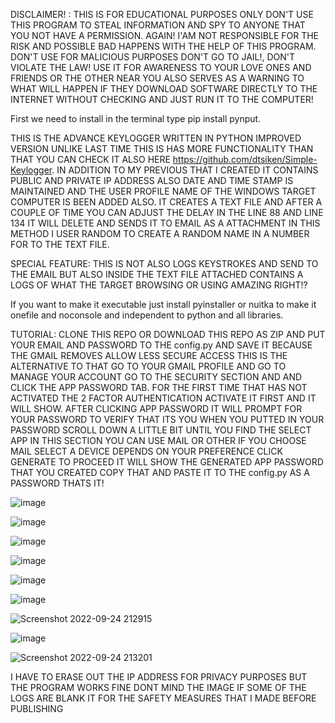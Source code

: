 DISCLAIMER! : THIS IS FOR EDUCATIONAL PURPOSES ONLY DON'T USE THIS PROGRAM TO STEAL INFORMATION AND SPY TO ANYONE THAT YOU NOT HAVE A PERMISSION. AGAIN! I'AM NOT RESPONSIBLE FOR THE RISK AND POSSIBLE BAD HAPPENS WITH THE HELP OF THIS PROGRAM. DON'T USE FOR MALICIOUS PURPOSES DON'T GO TO JAIL!, DON'T VIOLATE THE LAW! USE IT FOR AWARENESS TO YOUR LOVE ONES AND FRIENDS OR THE OTHER NEAR YOU ALSO SERVES AS A WARNING TO WHAT WILL HAPPEN IF THEY DOWNLOAD SOFTWARE DIRECTLY TO THE INTERNET WITHOUT CHECKING AND JUST RUN IT TO THE COMPUTER!

First we need to install in the terminal type pip install pynput.

THIS IS THE ADVANCE KEYLOGGER WRITTEN IN PYTHON IMPROVED VERSION UNLIKE LAST TIME THIS IS HAS MORE FUNCTIONALITY THAN THAT YOU CAN CHECK IT ALSO HERE https://github.com/dtsiken/Simple-Keylogger. IN ADDITION TO MY PREVIOUS THAT I CREATED IT CONTAINS PUBLIC AND PRIVATE IP ADDRESS ALSO DATE AND TIME STAMP IS MAINTAINED AND THE USER PROFILE NAME OF THE WINDOWS TARGET COMPUTER IS BEEN ADDED ALSO. IT CREATES A TEXT FILE AND AFTER A COUPLE OF TIME YOU CAN ADJUST THE DELAY IN THE LINE 88 AND LINE 134 IT WILL DELETE AND SENDS IT TO EMAIL AS A ATTACHMENT IN THIS METHOD I USER RANDOM TO CREATE A RANDOM NAME IN A NUMBER FOR TO THE TEXT FILE.

SPECIAL FEATURE:
THIS IS NOT ALSO LOGS KEYSTROKES AND SEND TO THE EMAIL BUT ALSO INSIDE THE TEXT FILE ATTACHED CONTAINS A LOGS OF WHAT THE TARGET BROWSING OR USING AMAZING RIGHT!?

If you want to make it executable just install pyinstaller or nuitka to make it onefile and noconsole and independent to python and all libraries.

TUTORIAL:
CLONE THIS REPO OR DOWNLOAD THIS REPO AS ZIP AND PUT YOUR EMAIL AND PASSWORD TO THE config.py AND SAVE IT BECAUSE THE GMAIL REMOVES ALLOW LESS SECURE ACCESS THIS IS THE ALTERNATIVE TO THAT GO TO YOUR GMAIL PROFILE AND GO TO MANAGE YOUR ACCOUNT GO TO THE SECURITY SECTION AND AND CLICK THE APP PASSWORD TAB. FOR THE FIRST TIME THAT HAS NOT ACTIVATED THE 2 FACTOR AUTHENTICATION ACTIVATE IT FIRST AND IT WILL SHOW. AFTER CLICKING APP PASSWORD IT WILL PROMPT FOR YOUR PASSWORD TO VERIFY THAT ITS YOU
WHEN YOU PUTTED IN YOUR PASSWORD SCROLL DOWN A LITTLE BIT UNTIL YOU FIND THE SELECT APP IN THIS SECTION YOU CAN USE MAIL OR OTHER IF YOU CHOOSE MAIL SELECT A DEVICE DEPENDS ON YOUR PREFERENCE CLICK GENERATE TO PROCEED IT WILL SHOW THE GENERATED APP PASSWORD THAT YOU CREATED COPY THAT AND PASTE IT TO THE config.py AS A PASSWORD THATS IT!

![image](https://user-images.githubusercontent.com/101923825/192100076-968eab79-b8f4-4eb6-b9d0-c90feca1b599.png)

![image](https://user-images.githubusercontent.com/101923825/192100097-17ab9645-53b8-4411-a16e-039403f06eb3.png)

![image](https://user-images.githubusercontent.com/101923825/192100127-0a2c6f15-616d-46f2-9cd4-49d51c51b110.png)

![image](https://user-images.githubusercontent.com/101923825/192100176-84219bcd-61d4-459c-9435-ea0ab32fdafc.png)

![image](https://user-images.githubusercontent.com/101923825/192100165-056933ac-d5fc-4cb1-83a5-476b8b24ea1c.png)

![image](https://user-images.githubusercontent.com/101923825/192100511-91142b07-bfae-46fb-b563-ec9b5807a5fe.png)

![Screenshot 2022-09-24 212915](https://user-images.githubusercontent.com/101923825/192100694-fe3099ec-f982-49ca-9906-76dacb34cdc4.png)

![image](https://user-images.githubusercontent.com/101923825/192100709-0fe237d9-007e-49b7-bb9c-1f1f01e3cde9.png)

![Screenshot 2022-09-24 213201](https://user-images.githubusercontent.com/101923825/192100802-ecd2fec3-9f55-4195-bda9-ac93b191d81f.png)

I HAVE TO ERASE OUT THE IP ADDRESS FOR PRIVACY PURPOSES BUT THE PROGRAM WORKS FINE DONT MIND THE IMAGE IF SOME OF THE LOGS ARE BLANK IT FOR THE SAFETY MEASURES THAT I MADE BEFORE PUBLISHING

